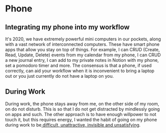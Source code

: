 # Phone

## Integrating my phone into my workflow

It's 2020, we have extremely powerful mini computers in our pockets, along with a vast network of interconnected computers. These have smart phone apps that allow you stay on top of things. For example, I can CRUD \(Create, Read, Update, Delete\) events from my calendar from my phone, I can CRUD a new journal entry, I can add to my private notes in Notion with my phone, set a pomodoro timer and more. The consensus is that a phone, if used correctly, can aid your workflow when it is inconvenient to bring a laptop out or you just currently do not have a laptop on you.

## During Work

During work, the phone stays away from me, on the other side of my room, on do not disturb. This is so that I do not get distracted by mindlessly going on apps and such. The other approach is to have enough willpower to not touch it, but this requires energy, I wanted the habit of going on my phone during work to be[ difficult, unattractive, invisible and unsatisfying](../cognitive-science/metacognition/untitled-1.md#how-to-break-a-bad-habit-the-opposite).

